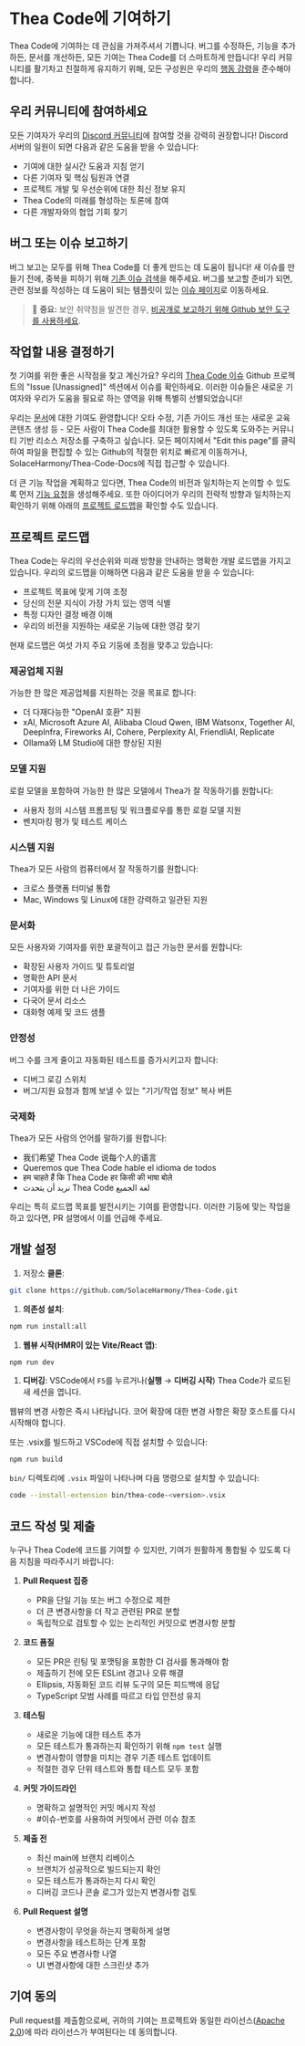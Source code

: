 # Thea Code에 기여하기

Thea Code에 기여하는 데 관심을 가져주셔서 기쁩니다. 버그를 수정하든, 기능을 추가하든, 문서를 개선하든, 모든 기여는 Thea Code를 더 스마트하게 만듭니다! 우리 커뮤니티를 활기차고 친절하게 유지하기 위해, 모든 구성원은 우리의 [행동 강령](CODE_OF_CONDUCT.md)을 준수해야 합니다.

## 우리 커뮤니티에 참여하세요

모든 기여자가 우리의 [Discord 커뮤니티](https://discord.gg/thea-placeholder)에 참여할 것을 강력히 권장합니다! Discord 서버의 일원이 되면 다음과 같은 도움을 받을 수 있습니다:

- 기여에 대한 실시간 도움과 지침 얻기
- 다른 기여자 및 핵심 팀원과 연결
- 프로젝트 개발 및 우선순위에 대한 최신 정보 유지
- Thea Code의 미래를 형성하는 토론에 참여
- 다른 개발자와의 협업 기회 찾기

## 버그 또는 이슈 보고하기

버그 보고는 모두를 위해 Thea Code를 더 좋게 만드는 데 도움이 됩니다! 새 이슈를 만들기 전에, 중복을 피하기 위해 [기존 이슈 검색](SolaceHarmony/Thea-Code/issues)을 해주세요. 버그를 보고할 준비가 되면, 관련 정보를 작성하는 데 도움이 되는 템플릿이 있는 [이슈 페이지](SolaceHarmony/Thea-Code/issues/new/choose)로 이동하세요.

<blockquote class='warning-note'>
     🔐 <b>중요:</b> 보안 취약점을 발견한 경우, <a href="https://github.com/SolaceHarmony/Thea-Code/security/advisories/new">비공개로 보고하기 위해 Github 보안 도구를 사용하세요</a>.
</blockquote>

## 작업할 내용 결정하기

첫 기여를 위한 좋은 시작점을 찾고 계신가요? 우리의 [Thea Code 이슈](https://github.com/orgs/sydneyrenee/projects/1) Github 프로젝트의 "Issue [Unassigned]" 섹션에서 이슈를 확인하세요. 이러한 이슈들은 새로운 기여자와 우리가 도움을 필요로 하는 영역을 위해 특별히 선별되었습니다!

우리는 [문서](https://docs.thea-placeholder.com/)에 대한 기여도 환영합니다! 오타 수정, 기존 가이드 개선 또는 새로운 교육 콘텐츠 생성 등 - 모든 사람이 Thea Code를 최대한 활용할 수 있도록 도와주는 커뮤니티 기반 리소스 저장소를 구축하고 싶습니다. 모든
페이지에서 "Edit this page"를 클릭하여 파일을 편집할 수 있는 Github의 적절한 위치로 빠르게 이동하거나, SolaceHarmony/Thea-Code-Docs에 직접 접근할 수 있습니다.

더 큰 기능 작업을 계획하고 있다면, Thea Code의 비전과 일치하는지 논의할 수 있도록 먼저 [기능 요청](SolaceHarmony/Thea-Code/discussions/categories/feature-requests?discussions_q=is%3Aopen+category%3A%22Feature+Requests%22+sort%3Atop)을 생성해주세요. 또한 아이디어가 우리의 전략적 방향과 일치하는지 확인하기 위해 아래의 [프로젝트 로드맵](#프로젝트-로드맵)을 확인할 수도 있습니다.

## 프로젝트 로드맵

Thea Code는 우리의 우선순위와 미래 방향을 안내하는 명확한 개발 로드맵을 가지고 있습니다. 우리의 로드맵을 이해하면 다음과 같은 도움을 받을 수 있습니다:

- 프로젝트 목표에 맞게 기여 조정
- 당신의 전문 지식이 가장 가치 있는 영역 식별
- 특정 디자인 결정 배경 이해
- 우리의 비전을 지원하는 새로운 기능에 대한 영감 찾기

현재 로드맵은 여섯 가지 주요 기둥에 초점을 맞추고 있습니다:

### 제공업체 지원

가능한 한 많은 제공업체를 지원하는 것을 목표로 합니다:

- 더 다재다능한 "OpenAI 호환" 지원
- xAI, Microsoft Azure AI, Alibaba Cloud Qwen, IBM Watsonx, Together AI, DeepInfra, Fireworks AI, Cohere, Perplexity AI, FriendliAI, Replicate
- Ollama와 LM Studio에 대한 향상된 지원

### 모델 지원

로컬 모델을 포함하여 가능한 한 많은 모델에서 Thea가 잘 작동하기를 원합니다:

- 사용자 정의 시스템 프롬프팅 및 워크플로우를 통한 로컬 모델 지원
- 벤치마킹 평가 및 테스트 케이스

### 시스템 지원

Thea가 모든 사람의 컴퓨터에서 잘 작동하기를 원합니다:

- 크로스 플랫폼 터미널 통합
- Mac, Windows 및 Linux에 대한 강력하고 일관된 지원

### 문서화

모든 사용자와 기여자를 위한 포괄적이고 접근 가능한 문서를 원합니다:

- 확장된 사용자 가이드 및 튜토리얼
- 명확한 API 문서
- 기여자를 위한 더 나은 가이드
- 다국어 문서 리소스
- 대화형 예제 및 코드 샘플

### 안정성

버그 수를 크게 줄이고 자동화된 테스트를 증가시키고자 합니다:

- 디버그 로깅 스위치
- 버그/지원 요청과 함께 보낼 수 있는 "기기/작업 정보" 복사 버튼

### 국제화

Thea가 모든 사람의 언어를 말하기를 원합니다:

- 我们希望 Thea Code 说每个人的语言
- Queremos que Thea Code hable el idioma de todos
- हम चाहते हैं कि Thea Code हर किसी की भाषा बोले
- نريد أن يتحدث Thea Code لغة الجميع

우리는 특히 로드맵 목표를 발전시키는 기여를 환영합니다. 이러한 기둥에 맞는 작업을 하고 있다면, PR 설명에서 이를 언급해 주세요.

## 개발 설정

1. 저장소 **클론**:

```sh
git clone https://github.com/SolaceHarmony/Thea-Code.git
```

1. **의존성 설치**:

```sh
npm run install:all
```

1. **웹뷰 시작(HMR이 있는 Vite/React 앱)**:

```sh
npm run dev
```

1. **디버깅**:
   VSCode에서 `F5`를 누르거나(**실행** → **디버깅 시작**) Thea Code가 로드된 새 세션을 엽니다.

웹뷰의 변경 사항은 즉시 나타납니다. 코어 확장에 대한 변경 사항은 확장 호스트를 다시 시작해야 합니다.

또는 .vsix를 빌드하고 VSCode에 직접 설치할 수 있습니다:

```sh
npm run build
```

`bin/` 디렉토리에 `.vsix` 파일이 나타나며 다음 명령으로 설치할 수 있습니다:

```sh
code --install-extension bin/thea-code-<version>.vsix
```

## 코드 작성 및 제출

누구나 Thea Code에 코드를 기여할 수 있지만, 기여가 원활하게 통합될 수 있도록 다음 지침을 따라주시기 바랍니다:

1. **Pull Request 집중**

    - PR을 단일 기능 또는 버그 수정으로 제한
    - 더 큰 변경사항을 더 작고 관련된 PR로 분할
    - 독립적으로 검토할 수 있는 논리적인 커밋으로 변경사항 분할

2. **코드 품질**

    - 모든 PR은 린팅 및 포맷팅을 포함한 CI 검사를 통과해야 함
    - 제출하기 전에 모든 ESLint 경고나 오류 해결
    - Ellipsis, 자동화된 코드 리뷰 도구의 모든 피드백에 응답
    - TypeScript 모범 사례를 따르고 타입 안전성 유지

3. **테스팅**

    - 새로운 기능에 대한 테스트 추가
    - 모든 테스트가 통과하는지 확인하기 위해 `npm test` 실행
    - 변경사항이 영향을 미치는 경우 기존 테스트 업데이트
    - 적절한 경우 단위 테스트와 통합 테스트 모두 포함

4. **커밋 가이드라인**

    - 명확하고 설명적인 커밋 메시지 작성
    - #이슈-번호를 사용하여 커밋에서 관련 이슈 참조

5. **제출 전**

    - 최신 main에 브랜치 리베이스
    - 브랜치가 성공적으로 빌드되는지 확인
    - 모든 테스트가 통과하는지 다시 확인
    - 디버깅 코드나 콘솔 로그가 있는지 변경사항 검토

6. **Pull Request 설명**
    - 변경사항이 무엇을 하는지 명확하게 설명
    - 변경사항을 테스트하는 단계 포함
    - 모든 주요 변경사항 나열
    - UI 변경사항에 대한 스크린샷 추가

## 기여 동의

Pull request를 제출함으로써, 귀하의 기여는 프로젝트와 동일한 라이선스([Apache 2.0](../LICENSE))에 따라 라이선스가 부여된다는 데 동의합니다.
